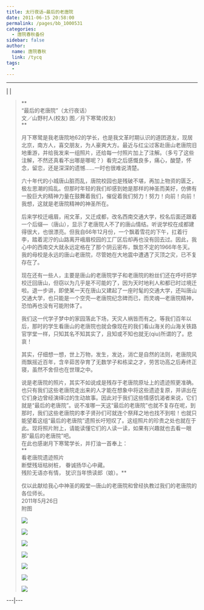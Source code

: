 ```yaml
---
title: 太行夜话—最后的老唐院
date: 2011-06-15 20:58:00
permalink: /pages/bb_1000531
categories: 
  - 唐院春秋备份
sidebar: false
author: 
  name: 唐院春秋
  link: /tycq
tags: 
  - 
---
```


* * *

  
|  |

> **  
> “最后的老唐院”（太行夜话）  
>  文／山野村人(校友) 图／月下寒鹭(校友)  
> **  
>
> 月下寒鹭是我老唐院地62的学长，也是我文革时期认识的道团道友，现居北京，南方人，喜交朋友，为人豪爽大方。最近与红尘过客赴唐山老唐院旧地重游，并给我发来一组照片，还给每一付照片加上了注解。（多亏了这些注解，不然还真看不出哪是哪呢？）看完之后感慨良多，痛心，酸楚，怀念，留恋，还是深深的遗憾......一时也很难说清楚。  
>
> 六十年代的小城唐山脏而乱，唐院校园也是残破不堪，再加上物资的匮乏，极左思潮的捣乱。但那时年轻的我们却感到她是那样的神圣而美好，仿佛有一股巨大的精神力量在鼓舞着我们，催促着我们努力！努力！向前！向前！我想，这就是老唐院精神的神圣所在。  
>
> 后来学校迁峨眉，闹文革，又迁成都，改名西南交通大学，校名后面还跟着一个后缀—（唐山），显示了老唐院人不了的唐山情结。听说学校在成都建得很大，也很漂亮。但我自66年12月份，一个飘着雪花的下午，扛着行李，踏着泥泞的山路离开峨眉校园的工厂区后却再也没有回去过。因此，我心中的西南交大就永远定格在了那个阴云密布，飘忽不定的1966年冬天。  
>  我的母校是永远的唐山老唐院，尽管她在大地震中遭遇了灭顶之灾，已不复存在了。  
>
> 现在还有一些人，主要是唐山的老唐院学子和老唐院的粉丝们还在呼吁把学校迁回唐山，但窃以为几乎是不可能的了，因为天时地利人和都已时过境迁啦。退一步讲，即使某一天在唐山又建起了一座时髦的交通大学，还叫唐山交通大学，也只能是一个空壳—老唐院纪念碑而已，而灵魂—老唐院精神，恐怕再也没有可能附体了。  
>
> 我们这一代学子梦中的家园落此下场，天灾人祸皆而有之。等我们百年以后，那时的学生看唐山的老唐院也就会像现在的我们看山海关的山海关铁路官学堂一样，只知其名不知其实了，且知或不知也就无(qiu)所谓的了。悲哀！  
>
> 其实，仔细想一想，世上万物，发生，发达，消亡是自然的法则，老唐院风雨飘摇近百年，含辛茹苦孕育了无数学子和栋梁之才，劳苦功高之后寿终正寝，虽然不舍但也在世理之中。  
>
> 说是老唐院的照片，其实不如说成是残存于老唐院原址上的遗迹照更准确。也只有我们这些老唐院走出来的人才能在想象中将这些遗迹复原，并讲出在它们身边曾经演绎过的生动故事。因此对于我们这些情感饥渴者来说，它们就是“最后的老唐院”。说不准哪一天这“最后的老唐院”也就不复存在呢，到那时，我们这些老唐院的孝子贤孙们可就连个祭拜之地也找不到啦！也就只能望着这组“最后的老唐院”遗照长吁短叹了。这组照片的珍贵之处也就在于此。现将照片附上，请能读懂它们的人读一读，如果有兴趣就也去看一眼那“最后的老唐院”吧。  
>  在此也感谢月下寒鹭学长，并打油一首奉上：  
>  **  
> 看老唐院遗迹照片  
> 断壁残垣枯树桩， 眷诚扬华心中藏。  
> 残阶无语亦有情， 犹识当年愤读郎（娘）。**  
>  
>  仅以此献给我心中神圣的殿堂—唐山的老唐院和曾经执教过我们的老唐院的各位师长。  
>  2011年5月26日  
> 附图  
>
>
> ![](/pic/img319.ph.126.net_xOS-50qWMLHhZNvbmrU5zQ==_3839037207356988260.jpg)
>
> ![](/pic/img.ph.126.net_L1f7z8NWgpyWOZknVmmCtQ==_2328079532374501478.jpg)
>
> ![](/pic/img120.ph.126.net_iYbqdIlh89C8gfsKYRMEcg==_58546795157369633.jpg)
>
> ![](/pic/img.ph.126.net_YLIYtiKC_bs-QyYYo5YqiA==_3277213153843861637.jpg)
>
> ![](/pic/img.ph.126.net_m7ErjA-jcvNP_WbS3hj98w==_3703366268582770067.jpg)
>
> ![](/pic/img762.ph.126.net_YqT6DEGJmuL-SMfj0Jyhow==_4948048615596891437.jpg)
>
> ![](/pic/img.ph.126.net_4hIcRUnEkxgAxJJhf9HeGg==_3301138526864164519.jpg)
>
>  
>  
>  
  
---|---